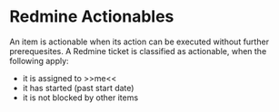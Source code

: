 # Redmine Actionables

An item is actionable when its action can be executed without further
prerequesites. A Redmine ticket is classified as actionable, when the
following apply:
* it is assigned to >>me<<
* it has started (past start date)
* it is not blocked by other items
